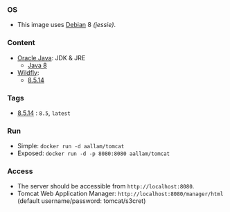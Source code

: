 ### OS
* This image uses [Debian][1] 8 _(jessie)_.

### Content
* [Oracle Java][2]: JDK & JRE
  * [Java 8][6]
* [Wildfly][3]:
  * [8.5.14][4]

### Tags
* [8.5.14][5] : `8.5`, `latest`

### Run
* Simple:
`docker run -d aallam/tomcat`
* Exposed:
`docker run -d -p 8080:8080 aallam/tomcat`

### Access
* The server should be accessible from `http://localhost:8080`.
* Tomcat Web Application Manager: `http://localhost:8080/manager/html` (default username/password: tomcat/s3cret)

[1]: https://hub.docker.com/_/debian/
[2]: https://hub.docker.com/r/aallam/oracle-java/
[3]: http://tomcat.apache.org/
[4]: http://tomcat.apache.org/download-80.cgi
[5]: https://github.com/Aallam/Dockerfiles/tree/tomcat
[6]: https://github.com/Aallam/Dockerfiles/blob/master/oracle-java/java8/Dockerfile
